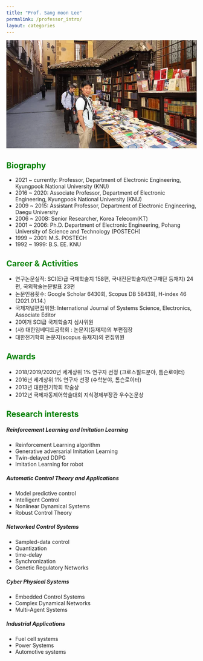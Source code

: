 ```yaml
---
title: "Prof. Sang moon Lee"
permalink: /professor_intro/
layout: categories
---
```


<p align="center"><img src="/assets/images/professor.jpg" width="650"></p>

## <span style="color:green">Biography</span>
* 2021 ~ currently: Professor, Department of Electronic Engineering, Kyungpook National University (KNU)
* 2016 ~ 2020: Associate Professor, Department of Electronic Engineering, Kyungpook National University (KNU)
* 2009 ~ 2015: Assistant Professor, Department of Electronic Engineering, Daegu University
* 2006 ~ 2008: Senior Researcher, Korea Telecom(KT)
* 2001 ~ 2006: Ph.D. Department of Electronic Engineering, Pohang University of Science and Technology (POSTECH)
* 1999 ~ 2001: M.S. POSTECH
* 1992 ~ 1999: B.S. EE. KNU
          
## <span style="color:green">Career & Activities</span>
* 연구논문실적: SCI(E)급 국제학술지 158편, 국내전문학술지(연구재단 등재지) 24편, 국외학술논문발표 23편
* 논문인용횟수: Google Scholar 6430회, Scopus DB 5843회, H-index 46 (2021.01.14.)
* 국제저널편집위원: International Journal of Systems Science, Electronics, Associate Editor
* 20여개 SCI급 국제학술지 심사위원
* (사) 대한임베디드공학회 : 논문지(등재지)의 부편집장
* 대한전기학회 논문지(scopus 등재지)의 편집위원

## <span style="color:green">Awards</span>
* 2018/2019/2020년 세계상위 1% 연구자 선정 (크로스필드분야, 톰슨로이터) 
* 2016년 세계상위 1% 연구자 선정 (수학분야, 톰슨로이터) 
* 2013년 대한전기학회 학술상
* 2012년 국제자동제어학술대회 지식경제부장관 우수논문상


## <span style="color:green">Research interests</span>

##### Reinforcement Learning and Imitation Learning
* Reinforcement Learning algorithm
* Generative adversarial Imitation Learning
* Twin-delayed DDPG
* Imitation Learning for robot
          
##### Automatic Control Theory and Applications
* Model predictive control
* Intelligent Control
* Nonlinear Dynamical Systems
* Robust Control Theory
          
##### Networked Control Systems
* Sampled-data control
* Quantization
* time-delay
* Synchronization
* Genetic Regulatory Networks
          
##### Cyber Physical Systems
* Embedded Control Systems
* Complex Dynamical Networks
* Multi-Agent Systems 
          
##### Industrial Applications
* Fuel cell systems
* Power Systems
* Automotive systems
